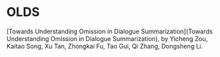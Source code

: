 # OLDS
[Towards Understanding Omission in Dialogue Summarization](Towards Understanding Omission in Dialogue Summarization), by Yicheng Zou, Kaitao Song, Xu Tan, Zhongkai Fu, Tao Gui, Qi Zhang, Dongsheng Li.
